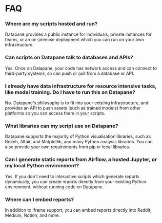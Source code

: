 # FAQ

### Where are my scripts hosted and run?

Datapane provides a public instance for individuals, private instances for teams, or an on-premise deployment which you can run on your own infrastructure.

### Can scripts on Datapane talk to databases and APIs?

Yes. Once on Datapane, your code has network access and can connect to third-party systems, so can push or pull from a database or API.

### I already have data infrastructure for resource intensive tasks, like model training. Do I have to run this on Datapane?

No. Datapane's philosophy is to fit into your existing infrastructure, and provides an API to push assets \(such as trained models\) from other platforms so you can access them in your scripts.

### What libraries can my script use on Datapane?

Datapane supports the majority of Python visualisation libraries, such as Bokeh, Altair, and Matplotlib, and many Python analysis libraries. You can also provide your own requirements from pip or local libraries.

### Can I generate static reports from Airflow, a hosted Jupyter, or my local Python environment?

Yes. If you don't need to interactive scripts which generate reports dynamically, you can create reports directly from your existing Python environment, without running code on Datapane.

### Where can I embed reports?

In addition to iframe support, you can embed reports directly into Reddit, Medium, Notion, and more.

